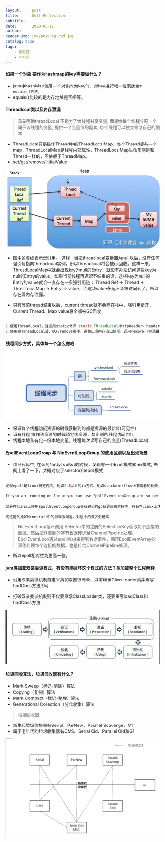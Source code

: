 ```yaml
---
layout:     post
title:      Self-Reflection
subtitle:
date:       2020-05-12
author:
header-img: img/post-bg-rwd.jpg
catalog: true
tags:
    - 面试题
    - 知识点
---
```



#### 如果一个对象 要作为hashmap的key需要做什么？

 * java中hashMap使用一个对象作为key时，对key进行唯一性表达`重写equals()方法`,
 * equals()比较的是内存地址是否相等。


#### Threadlocal类以及内存泄漏
 > 首先明确threadLocal 不是为了给线程共享变量, 而是给每个线程分配一个属于该线程的变量, 提供一个变量值的副本, 每个线程可以独立修改自己的副本

 * ThreadLocal只是操作Thread中的ThreadLocalMap，每个Thread都有一个map，ThreadLocalMap是线程内部属性，ThreadLocalMap生命周期是和Thread一样的，不依赖于ThreadMap。
 * set/get/remove/initialValue

 ![Image](/img/threadLocal.jpg)

 * 图中的虚线表示弱引用。 这样，当把threadlocal变量置为null以后，没有任何强引用指向threadlocal实例，所以threadlocal将会被gc回收。这样一来，
   ThreadLocalMap中就会出现key为null的Entry，就没有办法访问这些key为null的Entry的value，如果当前线程再迟迟不结束的话，这些key为null的Entry的value就会一直存在一条强引用链：
   Thread Ref -> Thread -> ThreaLocalMap -> Entry -> value，而这块value永远不会被访问到了，所以存在着内存泄露。

 * 只有当前thread结束以后，current thread就不会存在栈中，强引用断开，Current Thread、Map value将全部被GC回收

```java

1.使用ThreadLocal，建议用static修饰 static ThreadLocal<HttpHeader> headerLocal = new ThreadLocal();
2.使用完ThreadLocal后，执行remove操作，避免出现内存溢出情况。调用remove()方法最佳时机是线程运行结束之前的finally代码块中调用


```
#### 线程同步方式，具体每一个怎么做的

 ![Image](/img/thread.jpg)

  * 保证每个线程访问资源的时候获取到的都是资源的最新值(可见性)
  * 当有线程 操作该资源的时候锁定该资源，禁止别的线程访问(锁)
  * 线程本地私有化一份本地变量，线程每次读写自己的变量(ThreadLocal)

#### EpollEventLoopGroup 与 NioEventLoopGroup 的使用区别以及出现场景

 * 项目代码中, 在读到NettyTcpNet的时候，发现有一个Epoll模式和nio模式, 去网上看了一下，大概对应了selector和epoll模式

 ```java

 发现epoll是linux特定内核，比如2.6以上的io方式。比如stackoverflow上有两者的比较，有人给出回复：

 If you are running on linux you can use EpollEventLoopGroup and so get better performance, less GC and have more advanced features that are only available on linux.

 就是在linux上使用EpollEventLoopGroup会有较少的gc有更高级的特性，只有在Linux上才可以使用。那么这句话几乎告诉我们epoll是最好的了，因为现在几乎所有的服务端程序都运行在Linux上。

 高性能的比如Minecraft中的游戏服务器，对这个的要求更是高

 ```

  > NioEventLoop循环调用 Selector中的注册的SelectionKey获取每个连接的数据。然后把获取到的字节数据传送给ChannelPipeline处理。
  > EpollEventLoop通过epollWait来得到数据事件，循环EpollEventArray的事件处理每个连接的数据。也是传给ChannelPipeline处理。

  * 所以epoll相对性能更高一些。

#### jvm类加载双亲委派模式，有没有能破坏这个模式的方法？类加载整个过程解释

  * 沿用双亲委派机制自定义类加载器很简单，只需继承ClassLoader类并重写findClass方法即可

  * 打破双亲委派机制则不仅要继承ClassLoader类，还要重写loadClass和findClass方法

 ![Image](/img/loadClass.jpg)

#### 垃圾回收算法，垃圾回收器有什么？
  * Mark-Sweep（标记-清除）算法
  * Copying（复制）算法
  * Mark-Compact（标记-整理）算法
  * Generational Collection（分代收集）算法

 > 垃圾回收器:
  * 新生代垃圾收集器有Serial、ParNew、Parallel Scavenge，G1
  * 属于老年代的垃圾收集器有CMS、Serial Old、Parallel Old和G1


 ![Image](/img/gc.jpg)

